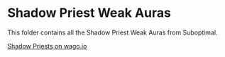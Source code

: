 # Shadow Priest Weak Auras
This folder contains all the Shadow Priest Weak Auras from Suboptimal.

[Shadow Priests on wago.io](https://wago.io/weakauras/classes/priest/shadow)
